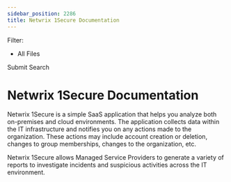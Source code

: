 ```yaml
---
sidebar_position: 2286
title: Netwrix 1Secure Documentation
---
```


Filter: 

* All Files

Submit Search

# Netwrix 1Secure Documentation

Netwrix 1Secure is a simple SaaS application that helps you analyze both on-premises and cloud environments. The application collects data within the IT infrastructure and notifies you on any actions made to the organization. These actions may include account creation or deletion, changes to group memberships, changes to the organization, etc.

Netwrix 1Secure allows Managed Service Providers to generate a variety of reports to investigate incidents and suspicious activities across the IT environment.